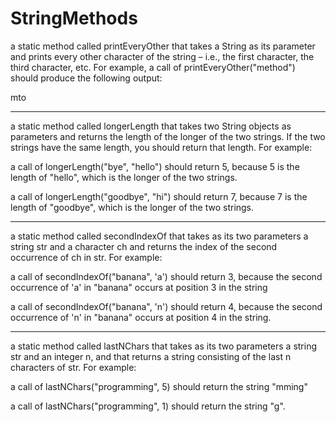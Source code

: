 # StringMethods
a static method called printEveryOther that takes a String as its parameter and prints every other character of the 
string – i.e., the first character, the third character, etc. For example, a call of printEveryOther("method") should produce the following output:

mto

------------------------------------------------------------------------------------------------
a static method called longerLength that takes two String objects as parameters and returns the length of the longer of the two strings.
If the two strings have the same length, you should return that length. For example:

a call of longerLength("bye", "hello") should return 5, because 5 is the length of "hello", which is the longer of the two strings.

a call of longerLength("goodbye", "hi") should return 7, because 7 is the length of "goodbye", which is the longer of the two strings.

------------------------------------------------------------------------------------------------
a static method called secondIndexOf that takes as its two parameters a string str and a character ch and returns the index of the 
second occurrence of ch in str. For example:

a call of secondIndexOf("banana", 'a') should return 3, because the second occurrence of 'a' in "banana" occurs at position 3 in the string

a call of secondIndexOf("banana", 'n') should return 4, because the second occurrence of 'n' in "banana" occurs at position 4 in the string.

------------------------------------------------------------------------------------------------
 a static method called lastNChars that takes as its two parameters a string str and an integer n, 
 and that returns a string consisting of the last n characters of str. For example:

a call of lastNChars("programming", 5) should return the string "mming"

a call of lastNChars("programming", 1) should return the string "g".

